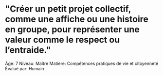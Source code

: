 # "Créer un petit projet collectif, comme une affiche ou une histoire en groupe, pour représenter une valeur comme le respect ou l’entraide."

Âge: 7
Niveau: Maître
Matière: Compétences pratiques de vie et citoyenneté
Évalué par: Humain